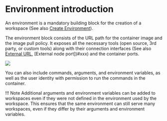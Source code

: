 
# Environment introduction

An environment is a mandatory building block for the creation of a workspace (See also [Create Environment](create-env.md)). 

The environment block consists of the URL path for the container image and the image pull policy. It exposes all the necessary tools (open source, 3rd party, or custom tools) along with their connection interfaces  (See also [External URL](#xxx), [External node port])#xxx) and the container ports.


![](images/env-tools.png)

You can also include  commands, arguments, and environment variables, as well as the user identity with permission to run the commands in the container.

!!! Note
    Additional arguments and environment variables can be added to workspaces even if they were not defined in the environment used by the workspace. This ensures that the same environment can still serve many workspaces, even if they differ by their arguments and environment variables.


